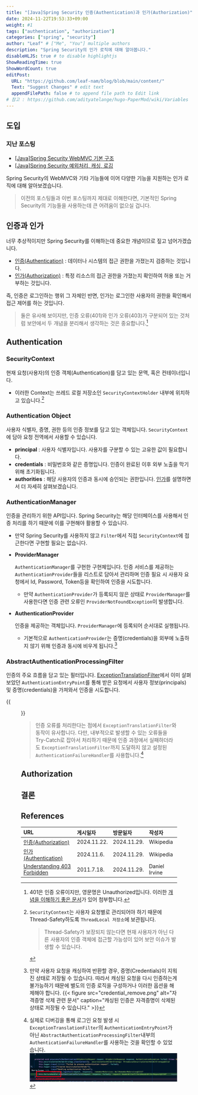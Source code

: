 ```yaml
---
title: "[Java]Spring Security 인증(Authentication)과 인가(Authorization)"
date: 2024-11-22T19:53:33+09:00
weight: #1
tags: ["authentication", "authorization"]
categories: ["spring", "security"]
author: "Leaf" # ["Me", "You"] multiple authors
description: "Spring Security의 인가 로직에 대해 알아봅니다."
disableHLJS: true # to disable highlightjs
ShowReadingTime: true
ShowWordCount: true
editPost:
  URL: "https://github.com/leaf-nam/blog/blob/main/content/"
  Text: "Suggest Changes" # edit text
  appendFilePath: false # to append file path to Edit link
# 참고 : https://github.com/adityatelange/hugo-PaperMod/wiki/Variables
---
```


## 도입

### 지난 포스팅

- [[Java]Spring Security WebMVC 기본 구조](https://1eaf.site/posts/spring_security/1)
- [[Java]Spring Security 예외처리, 캐싱, 로깅](https://1eaf.site/posts/spring_security/2)

Spring Security의 WebMVC와 기타 기능들에 이어 다양한 기능을 지원하는 인가 로직에 대해 알아보겠습니다.

> 이전의 포스팅들과 이번 포스팅까지 제대로 이해한다면, 기본적인 Spring Security의 기능들을 사용하는데 큰 어려움이 없으실 겁니다.

## 인증과 인가

너무 추상적이지만 Spring Security를 이해하는데 중요한 개념이므로 짚고 넘어가겠습니다.

- [인증(Authentication)](https://en.wikipedia.org/wiki/Authentication) : 데이터나 시스템의 접근 권한을 가졌는지 검증하는 것입니다.
- [인가(Authorization)](https://en.wikipedia.org/wiki/Authorization) : 특정 리소스의 접근 권한을 가졌는지 확인하여 허용 또는 거부하는 것입니다.

즉, 인증은 로그인하는 행위 그 자체인 반면, 인가는 로그인한 사용자의 권한을 확인해서 접근 제어를 하는 것입니다.

> 둘은 유사해 보이지만, 인증 오류(401)와 인가 오류(403)가 구분되어 있는 것처럼 보안에서 두 개념을 분리해서 생각하는 것은 중요합니다.[^1]

## Authentication

### SecurityContext

현재 요청(사용자)의 인증 객체(Authentication)를 담고 있는 문맥, 혹은 컨테이너입니다.

- 이러한 Context는 쓰레드 로컬 저장소인 `SecurityContextHolder` 내부에 위치하고 있습니다.[^2]

### Authentication Object

사용자 식별자, 증명, 권한 등의 인증 정보를 담고 있는 객체입니다. `SecurityContext`에 담아 요청 전역에서 사용할 수 있습니다.

- **principal** : 사용자 식별자입니다. 사용자를 구분할 수 있는 고유한 값이 필요합니다.
- **credentials** : 비밀번호와 같은 증명입니다. 인증이 완료된 이후 외부 노출을 막기 위해 초기화됩니다.
- **authorities** : 해당 사용자의 인증과 동시에 승인되는 권한입니다. [인가](#authorization)를 설명하면서 더 자세히 살펴보겠습니다.

### AuthenticationManager

인증을 관리하기 위한 API입니다. Spring Security는 해당 인터페이스를 사용해서 인증 처리를 하기 때문에 이를 구현해야 활용할 수 있습니다.

- 만약 Spring Security를 사용하지 않고 `Filter`에서 직접 `SecurityContext`에 접근한다면 구현할 필요는 없습니다.

- **ProviderManager**

  `AuthenticationManager`를 구현한 구현체입니다. 인증 서비스를 제공하는 `AuthenticationProvider`들을 리스트로 담아서 관리하며 인증 필요 시 사용자 요청에서 Id, Password, Token등을 확인하여 인증을 시도합니다.

  - 만약 `AuthenticationProvider`가 등록되지 않은 상태로 `ProviderManager`를 사용한다면 인증 관련 오류인 `ProviderNotFoundException`이 발생합니다.

- **AuthenticationProvider**

  인증을 제공하는 객체입니다. `ProviderManager`에 등록되어 순서대로 실행됩니다.

  - 기본적으로 `AuthenticationProvider`는 증명(credentials)을 외부에 노출하지 않기 위해 인증과 동시에 비우게 됩니다.[^3]

### AbstractAuthenticationProcessingFilter

인증의 주요 흐름을 담고 있는 필터입니다. [ExceptionTranslationFilter](https://1eaf.site/posts/spring_security/2/#exceptiontranslationfilter)에서 이미 살펴보았던 `AuthenticationEntryPoint`를 통해 받은 요청에서 사용자 정보(principals) 및 증명(credentials)을 가져와서 인증을 시도합니다.

{{<figure src="abstractAuthenticationProcessingFilter.png" caption="인증 필터의 주요 흐름">}}

> 인증 오류를 처리한다는 점에서 `ExceptionTranslationFilter`와 동작이 유사합니다. 다만, 내부적으로 발생할 수 있는 오류들을 Try-Catch로 잡아서 처리하기 때문에 인증 과정에서 실패하더라도 `ExceptionTranslationFilter`까지 도달하지 않고 설정된 `AuthenticationFailureHandler`를 사용합니다.[^4]

## Authorization

## 결론

## References

| URL                                                                                                                                                 | 게시일자    | 방문일자    | 작성자        |
| :-------------------------------------------------------------------------------------------------------------------------------------------------- | :---------- | :---------- | :------------ |
| [인증(Authorization)](https://en.wikipedia.org/wiki/Professional_certification#Computer_technology)                                                 | 2024.11.22. | 2024.11.29. | Wikipedia     |
| [인가(Authentication)](https://en.wikipedia.org/wiki/Authentication)                                                                                | 2024.11.6.  | 2024.11.29. | Wikipedia     |
| [Understanding 403 Forbidden](http://web.archive.org/web/20190904190534/https://www.dirv.me/blog/2011/07/18/understanding-403-forbidden/index.html) | 2011.7.18.  | 2024.11.29. | Daniel Irvine |

[^1]: 401은 인증 오류이지만, 영문명은 Unauthorized입니다. 이러한 [개념을 이해하기 좋은 문서](http://web.archive.org/web/20190904190534/https://www.dirv.me/blog/2011/07/18/understanding-403-forbidden/index.html)가 있어 첨부합니다.
[^2]: `SecurityContext`는 사용자 요청별로 관리되어야 하기 때문에 Thread-Safety하도록 `ThreadLocal 저장소`에 보관됩니다.

    > Thread-Safety가 보장되지 않는다면 현재 사용자가 아닌 다른 사용자의 인증 객체에 접근할 가능성이 있어 보안 이슈가 발생할 수 있습니다.

[^3]:
    만약 사용자 요청을 캐싱하여 반환할 경우, 증명(Credentials)이 지워진 상태로 저장될 수 있습니다. 따라서 캐싱된 요청을 다시 인증하는게 불가능하기 때문에 별도의 인증 로직을 구성하거나 이러한 옵션을 해제해야 합니다.
    {{< figure src="credential_remove.png" alt="자격증명 삭제 관련 문서" caption="캐싱된 인증은 자격증명이 삭제된 상태로 저장될 수 있습니다." >}}

[^4]:
    실제로 디버깅을 통해 로그인 요청 발생 시 `ExceptionTranslationFilter`의 `AuthenticationEntryPoint`가 아닌 `AbstractAuthenticationProcessingFilter`내부의 `AuthenticationFailureHandler`를 사용하는 것을 확인할 수 있었습니다.
    ![디버깅1](debug1.png)
